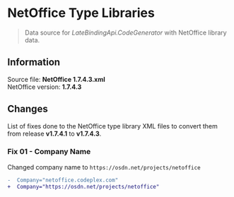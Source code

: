 # NetOffice Type Libraries

> Data source for _LateBindingApi.CodeGenerator_ with NetOffice library data.


## Information

Source file: **NetOffice 1.7.4.3.xml**  
NetOffice version: **1.7.4.3**


## Changes

List of fixes done to the NetOffice type library XML files to convert them from
release **v1.7.4.1** to **v1.7.4.3**.

### Fix 01 - Company Name

Changed company name to `https://osdn.net/projects/netoffice`

```diff
-  Company="netoffice.codeplex.com"
+  Company="https://osdn.net/projects/netoffice"
```
